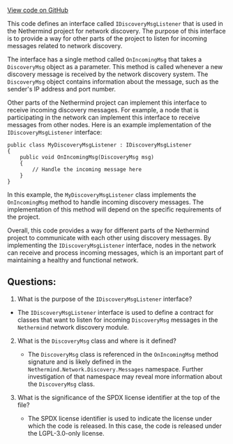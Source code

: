 [View code on GitHub](https://github.com/NethermindEth/nethermind/src/Nethermind/Nethermind.Network.Discovery/IDiscoveryMsgListener.cs)

This code defines an interface called `IDiscoveryMsgListener` that is used in the Nethermind project for network discovery. The purpose of this interface is to provide a way for other parts of the project to listen for incoming messages related to network discovery.

The interface has a single method called `OnIncomingMsg` that takes a `DiscoveryMsg` object as a parameter. This method is called whenever a new discovery message is received by the network discovery system. The `DiscoveryMsg` object contains information about the message, such as the sender's IP address and port number.

Other parts of the Nethermind project can implement this interface to receive incoming discovery messages. For example, a node that is participating in the network can implement this interface to receive messages from other nodes. Here is an example implementation of the `IDiscoveryMsgListener` interface:

```
public class MyDiscoveryMsgListener : IDiscoveryMsgListener
{
    public void OnIncomingMsg(DiscoveryMsg msg)
    {
        // Handle the incoming message here
    }
}
```

In this example, the `MyDiscoveryMsgListener` class implements the `OnIncomingMsg` method to handle incoming discovery messages. The implementation of this method will depend on the specific requirements of the project.

Overall, this code provides a way for different parts of the Nethermind project to communicate with each other using discovery messages. By implementing the `IDiscoveryMsgListener` interface, nodes in the network can receive and process incoming messages, which is an important part of maintaining a healthy and functional network.
## Questions: 
 1. What is the purpose of the `IDiscoveryMsgListener` interface?
   - The `IDiscoveryMsgListener` interface is used to define a contract for classes that want to listen for incoming `DiscoveryMsg` messages in the `Nethermind` network discovery module.

2. What is the `DiscoveryMsg` class and where is it defined?
   - The `DiscoveryMsg` class is referenced in the `OnIncomingMsg` method signature and is likely defined in the `Nethermind.Network.Discovery.Messages` namespace. Further investigation of that namespace may reveal more information about the `DiscoveryMsg` class.

3. What is the significance of the SPDX license identifier at the top of the file?
   - The SPDX license identifier is used to indicate the license under which the code is released. In this case, the code is released under the LGPL-3.0-only license.